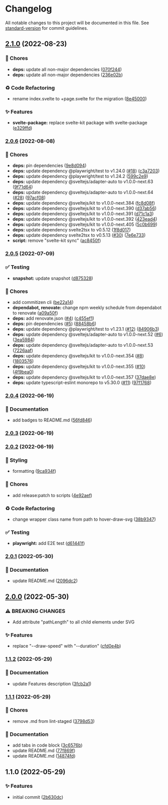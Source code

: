 # Changelog

All notable changes to this project will be documented in this file. See [standard-version](https://github.com/conventional-changelog/standard-version) for commit guidelines.

## [2.1.0](https://github.com/davipon/svelte-hover-draw-svg/compare/v2.0.6...v2.1.0) (2022-08-23)


### 🚚 Chores

* **deps:** update all non-major dependencies ([070f244](https://github.com/davipon/svelte-hover-draw-svg/commit/070f24461b74efcff513438639002cfcc89e1291))
* **deps:** update all non-major dependencies ([236e02b](https://github.com/davipon/svelte-hover-draw-svg/commit/236e02b08826139f1072d28358b7d3539a8801b2))


### ♻️ Code Refactoring

* rename index.svelte to +page.svelte for the migration ([8e45000](https://github.com/davipon/svelte-hover-draw-svg/commit/8e45000d4f96808f5ef034a25e2492db88e2333d))


### ✨ Features

* **svelte-package:** replace svelte-kit package with svelte-package ([e329ffd](https://github.com/davipon/svelte-hover-draw-svg/commit/e329ffd2b32c8fb9d781cd311cb1a8c4c03aeee7))

### [2.0.6](https://github.com/davipon/svelte-hover-draw-svg/compare/v2.0.5...v2.0.6) (2022-08-08)


### 🚚 Chores

* **deps:** pin dependencies ([9e8d094](https://github.com/davipon/svelte-hover-draw-svg/commit/9e8d094772a487eab65efca3cbddf89375f90c1b))
* **deps:** update dependency @playwright/test to v1.24.0 ([#18](https://github.com/davipon/svelte-hover-draw-svg/issues/18)) ([c3a7203](https://github.com/davipon/svelte-hover-draw-svg/commit/c3a72032d2550c89d90759084433cb49254e225a))
* **deps:** update dependency @playwright/test to v1.24.2 ([599c2e9](https://github.com/davipon/svelte-hover-draw-svg/commit/599c2e95323bb8e2953d84ee5adfa1b16e28e3c2))
* **deps:** update dependency @sveltejs/adapter-auto to v1.0.0-next.63 ([9f71d64](https://github.com/davipon/svelte-hover-draw-svg/commit/9f71d64e5d72015db8e1f88ecc27b20ec4b4f657))
* **deps:** update dependency @sveltejs/adapter-auto to v1.0.0-next.64 ([#28](https://github.com/davipon/svelte-hover-draw-svg/issues/28)) ([97acf08](https://github.com/davipon/svelte-hover-draw-svg/commit/97acf08bf4e0a464ae799e9a192ca23b67acd27e))
* **deps:** update dependency @sveltejs/kit to v1.0.0-next.384 ([fc8d08f](https://github.com/davipon/svelte-hover-draw-svg/commit/fc8d08f599c4949003ba1e7607dcfabd73cd5c66))
* **deps:** update dependency @sveltejs/kit to v1.0.0-next.390 ([d37ab56](https://github.com/davipon/svelte-hover-draw-svg/commit/d37ab56bded8b4458d1f210616670e8f8d33f29d))
* **deps:** update dependency @sveltejs/kit to v1.0.0-next.391 ([d71c1a3](https://github.com/davipon/svelte-hover-draw-svg/commit/d71c1a311c49e05ac549b816591349c40e203fa1))
* **deps:** update dependency @sveltejs/kit to v1.0.0-next.392 ([423ead4](https://github.com/davipon/svelte-hover-draw-svg/commit/423ead447d84f9afdd80551922b7cc0bdb6b668d))
* **deps:** update dependency @sveltejs/kit to v1.0.0-next.405 ([5c0b699](https://github.com/davipon/svelte-hover-draw-svg/commit/5c0b699b2c5f1e785f3d47606a8c92461287c80e))
* **deps:** update dependency svelte2tsx to v0.5.12 ([1f8d017](https://github.com/davipon/svelte-hover-draw-svg/commit/1f8d017fd88b2c087e79972cbd296de733120dc4))
* **deps:** update dependency svelte2tsx to v0.5.13 ([#30](https://github.com/davipon/svelte-hover-draw-svg/issues/30)) ([7e6e733](https://github.com/davipon/svelte-hover-draw-svg/commit/7e6e73332898c42a7a21b5edf32db5572ef5c975))
* **script:** remove "svelte-kit sync" ([ac8450f](https://github.com/davipon/svelte-hover-draw-svg/commit/ac8450fe7261be52e7d77fdc1fa2e77b0f1c9365))

### [2.0.5](https://github.com/davipon/svelte-hover-draw-svg/compare/v2.0.4...v2.0.5) (2022-07-09)


### ✅ Testing

* **snapshot:** update snapshot ([d875328](https://github.com/davipon/svelte-hover-draw-svg/commit/d875328bc624400e71d962a5cefad812ff228b6b))


### 🚚 Chores

* add commitizen cli ([be22a14](https://github.com/davipon/svelte-hover-draw-svg/commit/be22a149e428534cd9e7e524a07052fc5cc1e919))
* **dependabot, renovate:** change npm weekly schedule from dependabot to renovate ([a09a50f](https://github.com/davipon/svelte-hover-draw-svg/commit/a09a50f282d3058b91540dfda7446eb586956009))
* **deps:** add renovate.json ([#4](https://github.com/davipon/svelte-hover-draw-svg/issues/4)) ([c455ef1](https://github.com/davipon/svelte-hover-draw-svg/commit/c455ef1f769cd0924dd7f42552cd87f442b03669))
* **deps:** pin dependencies ([#5](https://github.com/davipon/svelte-hover-draw-svg/issues/5)) ([88458b6](https://github.com/davipon/svelte-hover-draw-svg/commit/88458b6a17e801a593b39cfe725e5a7956f00bcb))
* **deps:** update dependency @playwright/test to v1.23.1 ([#12](https://github.com/davipon/svelte-hover-draw-svg/issues/12)) ([84906b3](https://github.com/davipon/svelte-hover-draw-svg/commit/84906b348a46e86b5d301307bb1f3ca2267cb5df))
* **deps:** update dependency @sveltejs/adapter-auto to v1.0.0-next.52 ([#6](https://github.com/davipon/svelte-hover-draw-svg/issues/6)) ([3ea5984](https://github.com/davipon/svelte-hover-draw-svg/commit/3ea59849edbf2cfceba3c3fad17d037c1e185f6f))
* **deps:** update dependency @sveltejs/adapter-auto to v1.0.0-next.53 ([7226aaf](https://github.com/davipon/svelte-hover-draw-svg/commit/7226aaf3227e812dd0e1c57b06cd4b45e901c14a))
* **deps:** update dependency @sveltejs/kit to v1.0.0-next.354 ([#8](https://github.com/davipon/svelte-hover-draw-svg/issues/8)) ([1803576](https://github.com/davipon/svelte-hover-draw-svg/commit/1803576c15809992dea2c9fb70303991f5bbc96c))
* **deps:** update dependency @sveltejs/kit to v1.0.0-next.355 ([#10](https://github.com/davipon/svelte-hover-draw-svg/issues/10)) ([4f9bea0](https://github.com/davipon/svelte-hover-draw-svg/commit/4f9bea05079c6e6cbd090831e3e24083fb999898))
* **deps:** update dependency @sveltejs/kit to v1.0.0-next.357 ([37dae8e](https://github.com/davipon/svelte-hover-draw-svg/commit/37dae8e7f5bfb5b08c6cb122d907edd618dc5245))
* **deps:** update typescript-eslint monorepo to v5.30.0 ([#11](https://github.com/davipon/svelte-hover-draw-svg/issues/11)) ([97f1768](https://github.com/davipon/svelte-hover-draw-svg/commit/97f17683267d40311cd7dc1b74d72d7e23cfe5bc))

### [2.0.4](https://github.com/davipon/svelte-hover-draw-svg/compare/v2.0.3...v2.0.4) (2022-06-19)


### 📝 Documentation

* add badges to README.md ([56fd846](https://github.com/davipon/svelte-hover-draw-svg/commit/56fd846bc347dca586114bc391ceab1e77b3335b))

### [2.0.3](https://github.com/davipon/svelte-hover-draw-svg/compare/v2.0.2...v2.0.3) (2022-06-19)

### [2.0.2](https://github.com/davipon/svelte-hover-draw-svg/compare/v2.0.1...v2.0.2) (2022-06-19)


### 💄 Styling

* formatting ([9ca934f](https://github.com/davipon/svelte-hover-draw-svg/commit/9ca934fb2429bd5f9892356a5582bb70ce9fceae))


### 🚚 Chores

* add release:patch to scripts ([4e92aef](https://github.com/davipon/svelte-hover-draw-svg/commit/4e92aefcae8edf428906f9aa6b5789c4c7c14673))


### ♻️ Code Refactoring

* change wrapper class name from path to hover-draw-svg ([38b9347](https://github.com/davipon/svelte-hover-draw-svg/commit/38b9347fddbf921dfcd5ec5c8d912bc47c917192))


### ✅ Testing

* **playwright:** add E2E test ([d61441f](https://github.com/davipon/svelte-hover-draw-svg/commit/d61441fcf20de33c6ccb71c8c493e5a421dd1d5f))

### [2.0.1](https://github.com/davipon/svelte-hover-draw-svg/compare/v2.0.0...v2.0.1) (2022-05-30)


### 📝 Documentation

* update README.md ([2096dc2](https://github.com/davipon/svelte-hover-draw-svg/commit/2096dc23aeaa392563d99aa58452906283d3f767))

## [2.0.0](https://github.com/davipon/svelte-hover-draw-svg/compare/v1.1.2...v2.0.0) (2022-05-30)


### ⚠ BREAKING CHANGES

* Add attribute "pathLength" to all child elements under SVG

### ✨ Features

* replace "--draw-speed" with "--duration" ([cfd0e4b](https://github.com/davipon/svelte-hover-draw-svg/commit/cfd0e4b8a9c67389b6a2999f87f0d20c84e9f9c5))

### [1.1.2](https://github.com/davipon/svelte-hover-draw-svg/compare/v1.1.1...v1.1.2) (2022-05-29)


### 📝 Documentation

* update Features description ([3fcb2a1](https://github.com/davipon/svelte-hover-draw-svg/commit/3fcb2a10ef97a85517fff3af3cc8a5006af8b9c3))

### [1.1.1](https://github.com/davipon/svelte-hover-draw-svg/compare/v1.1.0...v1.1.1) (2022-05-29)


### 🚚 Chores

* remove .md from lint-staged ([3798d53](https://github.com/davipon/svelte-hover-draw-svg/commit/3798d539467acc040f4240293a31a039130b9173))


### 📝 Documentation

* add tabs in code block ([3c6576b](https://github.com/davipon/svelte-hover-draw-svg/commit/3c6576b08a57b3c500d8ce72b1869cad68c29d27))
* update README.md ([77f869f](https://github.com/davipon/svelte-hover-draw-svg/commit/77f869fe6270806282952b76402e6091ac6b6146))
* update README.md ([14874fd](https://github.com/davipon/svelte-hover-draw-svg/commit/14874fdf2942b363ba9a96c808d26145aa3135af))

## 1.1.0 (2022-05-29)


### ✨ Features

* initial commit ([2b630dc](https://github.com/davipon/svelte-hover-draw-svg/commit/2b630dcba5a0c285bba90a625d35ada18a03d579))
